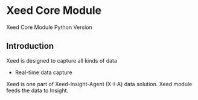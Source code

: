 # Xeed Core Module 
Xeed Core Module Python Version
## Introduction
Xeed is designed to capture all kinds of data 
* Real-time data capture

Xeed is one part of Xeed-Insight-Agent (X-I-A) data solution. Xeed module feeds the data to Insight.
